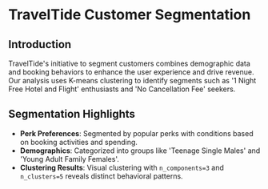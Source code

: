 # TravelTide Customer Segmentation

## Introduction
TravelTide's initiative to segment customers combines demographic data and booking behaviors to enhance the user experience and drive revenue.
Our analysis uses K-means clustering to identify segments such as '1 Night Free Hotel and Flight' enthusiasts and 'No Cancellation Fee' seekers.

## Segmentation Highlights
- **Perk Preferences**: Segmented by popular perks with conditions based on booking activities and spending.
- **Demographics**: Categorized into groups like 'Teenage Single Males' and 'Young Adult Family Females'.
- **Clustering Results**: Visual clustering with `n_components=3` and `n_clusters=5` reveals distinct behavioral patterns.
